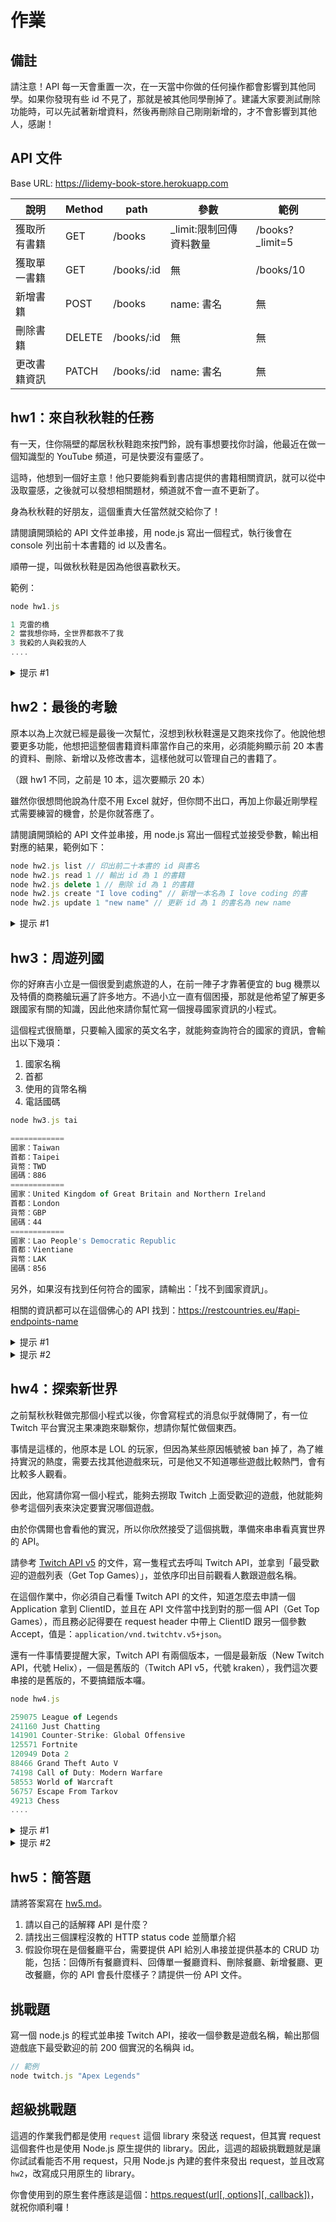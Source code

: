 # 作業

## 備註

請注意！API 每一天會重置一次，在一天當中你做的任何操作都會影響到其他同學。如果你發現有些 id 不見了，那就是被其他同學刪掉了。建議大家要測試刪除功能時，可以先試著新增資料，然後再刪除自己剛剛新增的，才不會影響到其他人，感謝！

## API 文件

Base URL: https://lidemy-book-store.herokuapp.com

| 說明     | Method | path       | 參數                   | 範例             |
|--------|--------|------------|----------------------|----------------|
| 獲取所有書籍 | GET    | /books     | _limit:限制回傳資料數量           | /books?_limit=5 |
| 獲取單一書籍 | GET    | /books/:id | 無                    | /books/10      |
| 新增書籍   | POST   | /books     | name: 書名 | 無              |
| 刪除書籍   | DELETE   | /books/:id     | 無 | 無              |
| 更改書籍資訊   | PATCH   | /books/:id     | name: 書名 | 無              |


## hw1：來自秋秋鞋的任務

有一天，住你隔壁的鄰居秋秋鞋跑來按門鈴，說有事想要找你討論，他最近在做一個知識型的 YouTube 頻道，可是快要沒有靈感了。

這時，他想到一個好主意！他只要能夠看到書店提供的書籍相關資訊，就可以從中汲取靈感，之後就可以發想相關題材，頻道就不會一直不更新了。

身為秋秋鞋的好朋友，這個重責大任當然就交給你了！

請閱讀開頭給的 API 文件並串接，用 node.js 寫出一個程式，執行後會在 console 列出前十本書籍的 id 以及書名。

順帶一提，叫做秋秋鞋是因為他很喜歡秋天。

範例：

``` js
node hw1.js

1 克雷的橋
2 當我想你時，全世界都救不了我
3 我殺的人與殺我的人
....
```

<details>
  <summary>提示 #1</summary>
  
  API 文件通常都不會給出完整網址，因為絕大多數 API 其實都是透過兩個部分所組成：

  1. Base URL
  2. 不同的 path

  例如說你在看「獲取所有書籍」這隻 API 的時候，path 是 `/books`，跟 Base URL 結合起來之後就會變成：`https://lidemy-book-store.herokuapp.com/books`，這就是完整的 API 位置。

</details>

## hw2：最後的考驗

原本以為上次就已經是最後一次幫忙，沒想到秋秋鞋還是又跑來找你了。他說他想要更多功能，他想把這整個書籍資料庫當作自己的來用，必須能夠顯示前 20 本書的資料、刪除、新增以及修改書本，這樣他就可以管理自己的書籍了。

（跟 hw1 不同，之前是 10 本，這次要顯示 20 本）

雖然你很想問他說為什麼不用 Excel 就好，但你問不出口，再加上你最近剛學程式需要練習的機會，於是你就答應了。

請閱讀開頭給的 API 文件並串接，用 node.js 寫出一個程式並接受參數，輸出相對應的結果，範例如下：

``` js
node hw2.js list // 印出前二十本書的 id 與書名
node hw2.js read 1 // 輸出 id 為 1 的書籍
node hw2.js delete 1 // 刪除 id 為 1 的書籍
node hw2.js create "I love coding" // 新增一本名為 I love coding 的書
node hw2.js update 1 "new name" // 更新 id 為 1 的書名為 new name
```

<details>
  <summary>提示 #1</summary>

  你可以用 `process.argv` 這個陣列拿到相對應的參數，不妨先把它印出來觀察看看！
</details>

## hw3：周遊列國

你的好麻吉小立是一個很愛到處旅遊的人，在前一陣子才靠著便宜的 bug 機票以及特價的商務艙玩遍了許多地方。不過小立一直有個困擾，那就是他希望了解更多跟國家有關的知識，因此他來請你幫忙寫一個搜尋國家資訊的小程式。

這個程式很簡單，只要輸入國家的英文名字，就能夠查詢符合的國家的資訊，會輸出以下幾項：

1. 國家名稱
2. 首都
3. 使用的貨幣名稱
4. 電話國碼

``` js
node hw3.js tai

============
國家：Taiwan
首都：Taipei
貨幣：TWD
國碼：886
============
國家：United Kingdom of Great Britain and Northern Ireland
首都：London
貨幣：GBP
國碼：44
============
國家：Lao People's Democratic Republic
首都：Vientiane
貨幣：LAK
國碼：856
```

另外，如果沒有找到任何符合的國家，請輸出：「找不到國家資訊」。

相關的資訊都可以在這個佛心的 API 找到：https://restcountries.eu/#api-endpoints-name

<details>
  <summary>提示 #1</summary>

  觀察 API 的 response 來決定怎麼取得你要的資訊
</details>

<details>
  <summary>提示 #2</summary>

  API 網址：`https://restcountries.eu/rest/v2/name/{name}`
</details>

## hw4：探索新世界

之前幫秋秋鞋做完那個小程式以後，你會寫程式的消息似乎就傳開了，有一位 Twitch 平台實況主果凍跑來聯繫你，想請你幫忙做個東西。

事情是這樣的，他原本是 LOL 的玩家，但因為某些原因帳號被 ban 掉了，為了維持實況的熱度，需要去找其他遊戲來玩，可是他又不知道哪些遊戲比較熱門，會有比較多人觀看。

因此，他寫請你寫一個小程式，能夠去撈取 Twitch 上面受歡迎的遊戲，他就能夠參考這個列表來決定要實況哪個遊戲。

由於你偶爾也會看他的實況，所以你欣然接受了這個挑戰，準備來串串看真實世界的 API。

請參考 [Twitch API v5](https://dev.twitch.tv/docs/v5) 的文件，寫一隻程式去呼叫 Twitch API，並拿到「最受歡迎的遊戲列表（Get Top Games）」，並依序印出目前觀看人數跟遊戲名稱。

在這個作業中，你必須自己看懂 Twitch API 的文件，知道怎麼去申請一個 Application 拿到 ClientID，並且在 API 文件當中找到對的那一個 API（Get Top Games），而且務必記得要在 request header 中帶上 ClientID 跟另一個參數 Accept，值是：`application/vnd.twitchtv.v5+json`。

還有一件事情要提醒大家，Twitch API 有兩個版本，一個是最新版（New Twitch API，代號 Helix），一個是舊版的（Twitch API v5，代號 kraken），我們這次要串接的是舊版的，不要搞錯版本囉。


``` js
node hw4.js

259075 League of Legends
241160 Just Chatting
141901 Counter-Strike: Global Offensive
125571 Fortnite
120949 Dota 2
88466 Grand Theft Auto V
74198 Call of Duty: Modern Warfare
58553 World of Warcraft
56757 Escape From Tarkov
49213 Chess
....
```

<details>
  <summary>提示 #1</summary>

  Using the Twitch API v5 的第一段「Getting a client ID」特別重要，你必須先申請 Twitch 帳號，然後前往 Twitch developer dashboard 註冊一個新的 Application，OAuth redirect URI 我們不會用到，隨便填就好，最後你會拿到一個 ClientID

  如果申請是跟你說要啟用二階段驗證或是 2FA，請到[設定中的安全性與隱私權](https://www.twitch.tv/settings/security)把設定雙重驗證。

  接著就是從 [API 列表](https://dev.twitch.tv/docs/v5/reference/games)中找到對的 API 囉！
</details>

<details>
  <summary>提示 #2</summary>

  API 文件在這：[Get Top Games](https://dev.twitch.tv/docs/v5/reference/games)，細節都在文件裡了

  需要注意的是你必須要把 Client-ID 當成一個 header 傳送給 API，還需要帶一個：Accept 的 header。至於怎麼帶 header，請參考：[request 文件](https://github.com/request/request#custom-http-headers)
</details>

## hw5：簡答題

請將答案寫在 [hw5.md](hw5.md)。

1. 請以自己的話解釋 API 是什麼？
2. 請找出三個課程沒教的 HTTP status code 並簡單介紹
3. 假設你現在是個餐廳平台，需要提供 API 給別人串接並提供基本的 CRUD 功能，包括：回傳所有餐廳資料、回傳單一餐廳資料、刪除餐廳、新增餐廳、更改餐廳，你的 API 會長什麼樣子？請提供一份 API 文件。

## 挑戰題

寫一個 node.js 的程式並串接 Twitch API，接收一個參數是遊戲名稱，輸出那個遊戲底下最受歡迎的前 200 個實況的名稱與 id。

``` js
// 範例
node twitch.js "Apex Legends"
```

## 超級挑戰題

這週的作業我們都是使用 `request` 這個 library 來發送 request，但其實 request 這個套件也是使用 Node.js 原生提供的 library。因此，這週的超級挑戰題就是讓你試試看能否不用 request，只用 Node.js 內建的套件來發出 request，並且改寫 `hw2`，改寫成只用原生的 library。

你會使用到的原生套件應該是這個：[https.request(url[, options][, callback])](https://nodejs.org/api/https.html#https_https_request_url_options_callback)，就祝你順利囉！

